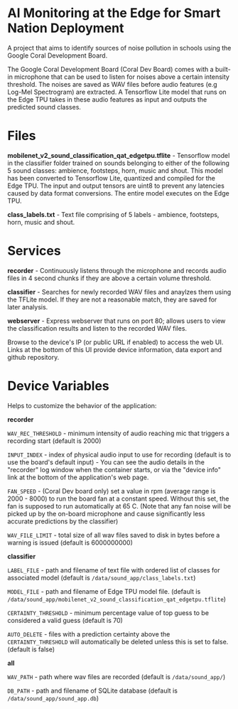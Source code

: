 # AI Monitoring at the Edge for Smart Nation Deployment
A project that aims to identify sources of noise pollution in schools using the Google Coral Development Board.

The Google Coral Development Board (Coral Dev Board) comes with a built-in microphone that can be used to listen for noises above a certain intensity threshold. The noises are saved as WAV files before audio features (e.g Log-Mel Spectrogram) are extracted. A Tensorflow Lite model that runs on the Edge TPU takes in these audio features as input and outputs the predicted sound classes.

# Files

**mobilenet_v2_sound_classification_qat_edgetpu.tflite** - Tensorflow model in the classifier folder trained on sounds belonging to either of the following 5 sound classes: ambience, footsteps, horn, music and shout. This model has been converted to Tensorflow Lite, quantized and compiled for the Edge TPU. The input and output tensors are uint8 to prevent any latencies caused by data format conversions. The entire model executes on the Edge TPU.

**class_labels.txt** - Text file comprising of 5 labels - ambience, footsteps, horn, music and shout.

# Services

**recorder** - Continuously listens through the microphone and records audio files in 4 second chunks if they are above a certain volume threshold.

**classifier** - Searches for newly recorded WAV files and anaylzes them using the TFLite model. If they are not a reasonable match, they are saved for later analysis.

**webserver** - Express webserver that runs on port 80; allows users to view the classification results and listen to the recorded WAV files.

Browse to the device's IP (or public URL if enabled) to access the web UI. Links at the bottom of this UI provide device information, data export and github repository.

# Device Variables 
Helps to customize the behavior of the application:

**recorder**

`WAV_REC_THRESHOLD` - minimum intensity of audio reaching mic that triggers a recording start (default is 2000)

`INPUT_INDEX` - index of physical audio input to use for recording (default is to use the board's default input) - You can see the audio details in the "recorder" log window when the container starts, or via the "device info" link at the bottom of the application's web page.

`FAN_SPEED` - (Coral Dev board only) set a value in rpm (average range is 2000 - 8000) to run the board fan at a constant speed. Without this set, the fan is supposed to run automatically at 65 C. (Note that any fan noise will be picked up by the on-board microphone and cause significantly less accurate predictions by the classifier)

`WAV_FILE_LIMIT` - total size of all wav files saved to disk in bytes before a warning is issued (default is 6000000000)

**classifier**

`LABEL_FILE` - path and filename of text file with ordered list of classes for associated model (default is `/data/sound_app/class_labels.txt`)

`MODEL_FILE` - path and filename of Edge TPU model file. (default is `/data/sound_app/mobilenet_v2_sound_classification_qat_edgetpu.tflite`)

`CERTAINTY_THRESHOLD` - minimum percentage value of top guess to be considered a valid guess (default is 70)

`AUTO_DELETE` - files with a prediction certainty above the `CERTAINTY_THRESHOLD` will automatically be deleted unless this is set to false. (default is false)

**all**

`WAV_PATH` - path where wav files are recorded (default is `/data/sound_app/`)

`DB_PATH` - path and filename of SQLite database (default is `/data/sound_app/sound_app.db`)

